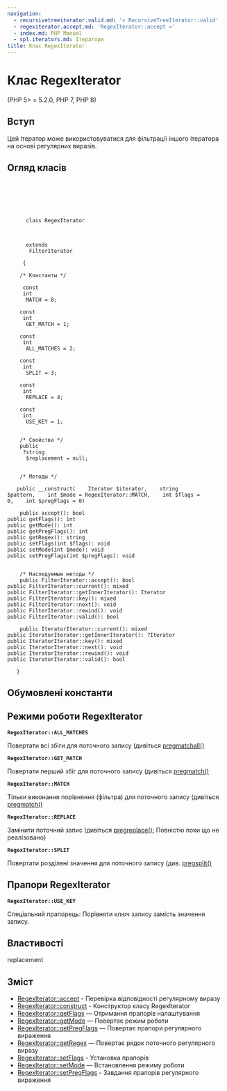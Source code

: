 ```yaml
---
navigation:
  - recursivetreeiterator.valid.md: '« RecursiveTreeIterator::valid'
  - regexiterator.accept.md: 'RegexIterator::accept »'
  - index.md: PHP Manual
  - spl.iterators.md: Ітератори
title: Клас RegexIterator
---
```

# Клас RegexIterator

(PHP 5> = 5.2.0, PHP 7, PHP 8)

## Вступ

Цей ітератор може використовуватися для фільтрації іншого ітератора на основі регулярних виразів.

## Огляд класів

```classsynopsis

     
    

    
     
      class RegexIterator
     

     
      extends
       FilterIterator
     
     {

    /* Константы */
    
     const
     int
      MATCH = 0;

    const
     int
      GET_MATCH = 1;

    const
     int
      ALL_MATCHES = 2;

    const
     int
      SPLIT = 3;

    const
     int
      REPLACE = 4;

    const
     int
      USE_KEY = 1;


    /* Свойства */
    public
     ?string
      $replacement = null;


    /* Методы */
    
   public __construct(    Iterator $iterator,    string $pattern,    int $mode = RegexIterator::MATCH,    int $flags = 0,    int $pregFlags = 0)

    public accept(): bool
public getFlags(): int
public getMode(): int
public getPregFlags(): int
public getRegex(): string
public setFlags(int $flags): void
public setMode(int $mode): void
public setPregFlags(int $pregFlags): void


    /* Наследуемые методы */
    public FilterIterator::accept(): bool
public FilterIterator::current(): mixed
public FilterIterator::getInnerIterator(): Iterator
public FilterIterator::key(): mixed
public FilterIterator::next(): void
public FilterIterator::rewind(): void
public FilterIterator::valid(): bool

    public IteratorIterator::current(): mixed
public IteratorIterator::getInnerIterator(): ?Iterator
public IteratorIterator::key(): mixed
public IteratorIterator::next(): void
public IteratorIterator::rewind(): void
public IteratorIterator::valid(): bool

   }
```

## Обумовлені константи

## Режими роботи RegexIterator

**`RegexIterator::ALL_MATCHES`**

Повертати всі збіги для поточного запису (дивіться [pregmatchall()](function.preg-match-all.html)

**`RegexIterator::GET_MATCH`**

Повертати перший збіг для поточного запису (дивіться [pregmatch()](function.preg-match.html)

**`RegexIterator::MATCH`**

Тільки виконання порівняння (фільтра) для поточного запису (дивіться [pregmatch()](function.preg-match.html)

**`RegexIterator::REPLACE`**

Замінити поточний запис (дивіться [pregreplace()](function.preg-replace.html); Повністю поки що не реалізовано)

**`RegexIterator::SPLIT`**

Повертати розділені значення для поточного запису (див. [pregsplit()](function.preg-split.html)

## Прапори RegexIterator

**`RegexIterator::USE_KEY`**

Спеціальний прапорець: Порівняти ключ запису замість значення запису.

## Властивості

replacement

## Зміст

-   [RegexIterator::accept](regexiterator.accept.md) - Перевірка відповідності регулярному виразу
-   [RegexIterator::construct](regexiterator.construct.md) - Конструктор класу RegexIterator
-   [RegexIterator::getFlags](regexiterator.getflags.md) — Отримання прапорів налаштування
-   [RegexIterator::getMode](regexiterator.getmode.md) — Повертає режим роботи
-   [RegexIterator::getPregFlags](regexiterator.getpregflags.md) — Повертає прапори регулярного вираження
-   [RegexIterator::getRegex](regexiterator.getregex.md) — Повертає рядок поточного регулярного виразу
-   [RegexIterator::setFlags](regexiterator.setflags.md) - Установка прапорів
-   [RegexIterator::setMode](regexiterator.setmode.md) — Встановлення режиму роботи
-   [RegexIterator::setPregFlags](regexiterator.setpregflags.md) - Завдання прапорів регулярного вираження
